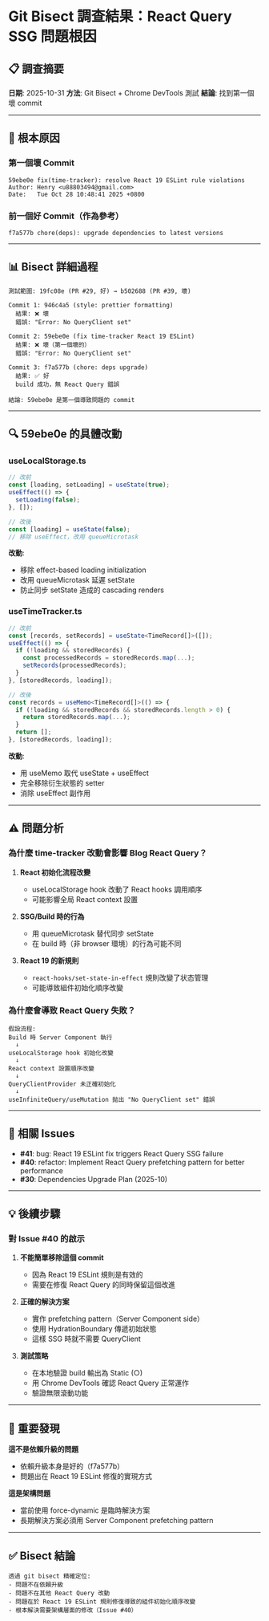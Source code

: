# Git Bisect 調查結果：React Query SSG 問題根因

## 📋 調查摘要

**日期**: 2025-10-31
**方法**: Git Bisect + Chrome DevTools 測試
**結論**: 找到第一個壞 commit

---

## 🎯 根本原因

### 第一個壞 Commit

```
59ebe0e fix(time-tracker): resolve React 19 ESLint rule violations
Author: Henry <u88803494@gmail.com>
Date:   Tue Oct 28 10:48:41 2025 +0800
```

### 前一個好 Commit（作為參考）

```
f7a577b chore(deps): upgrade dependencies to latest versions
```

---

## 📊 Bisect 詳細過程

```
測試範圍: 19fc08e (PR #29, 好) → b502688 (PR #39, 壞)

Commit 1: 946c4a5 (style: prettier formatting)
  結果: ❌ 壞
  錯誤: "Error: No QueryClient set"

Commit 2: 59ebe0e (fix time-tracker React 19 ESLint)
  結果: ❌ 壞（第一個壞的）
  錯誤: "Error: No QueryClient set"

Commit 3: f7a577b (chore: deps upgrade)
  結果: ✅ 好
  build 成功，無 React Query 錯誤

結論: 59ebe0e 是第一個導致問題的 commit
```

---

## 🔍 59ebe0e 的具體改動

### useLocalStorage.ts

```typescript
// 改前
const [loading, setLoading] = useState(true);
useEffect(() => {
  setLoading(false);
}, []);

// 改後
const [loading] = useState(false);
// 移除 useEffect，改用 queueMicrotask
```

**改動**:

- 移除 effect-based loading initialization
- 改用 queueMicrotask 延遲 setState
- 防止同步 setState 造成的 cascading renders

### useTimeTracker.ts

```typescript
// 改前
const [records, setRecords] = useState<TimeRecord[]>([]);
useEffect(() => {
  if (!loading && storedRecords) {
    const processedRecords = storedRecords.map(...);
    setRecords(processedRecords);
  }
}, [storedRecords, loading]);

// 改後
const records = useMemo<TimeRecord[]>(() => {
  if (!loading && storedRecords && storedRecords.length > 0) {
    return storedRecords.map(...);
  }
  return [];
}, [storedRecords, loading]);
```

**改動**:

- 用 useMemo 取代 useState + useEffect
- 完全移除衍生狀態的 setter
- 消除 useEffect 副作用

---

## ⚠️ 問題分析

### 為什麼 time-tracker 改動會影響 Blog React Query？

1. **React 初始化流程改變**
   - useLocalStorage hook 改動了 React hooks 調用順序
   - 可能影響全局 React context 設置

2. **SSG/Build 時的行為**
   - 用 queueMicrotask 替代同步 setState
   - 在 build 時（非 browser 環境）的行為可能不同

3. **React 19 的新規則**
   - `react-hooks/set-state-in-effect` 規則改變了状态管理
   - 可能導致組件初始化順序改變

### 為什麼會導致 React Query 失敗？

```
假設流程:
Build 時 Server Component 執行
  ↓
useLocalStorage hook 初始化改變
  ↓
React context 設置順序改變
  ↓
QueryClientProvider 未正確初始化
  ↓
useInfiniteQuery/useMutation 拋出 "No QueryClient set" 錯誤
```

---

## 🔗 相關 Issues

- **#41**: bug: React 19 ESLint fix triggers React Query SSG failure
- **#40**: refactor: Implement React Query prefetching pattern for better performance
- **#30**: Dependencies Upgrade Plan (2025-10)

---

## 💡 後續步驟

### 對 Issue #40 的啟示

1. **不能簡單移除這個 commit**
   - 因為 React 19 ESLint 規則是有效的
   - 需要在修復 React Query 的同時保留這個改進

2. **正確的解決方案**
   - 實作 prefetching pattern（Server Component side）
   - 使用 HydrationBoundary 傳遞初始狀態
   - 這樣 SSG 時就不需要 QueryClient

3. **測試策略**
   - 在本地驗證 build 輸出為 Static (○)
   - 用 Chrome DevTools 確認 React Query 正常運作
   - 驗證無限滾動功能

---

## 📌 重要發現

**這不是依賴升級的問題**

- 依賴升級本身是好的（f7a577b）
- 問題出在 React 19 ESLint 修復的實現方式

**這是架構問題**

- 當前使用 force-dynamic 是臨時解決方案
- 長期解決方案必須用 Server Component prefetching pattern

---

## ✅ Bisect 結論

```
透過 git bisect 精確定位:
- 問題不在依賴升級
- 問題不在其他 React Query 改動
- 問題在於 React 19 ESLint 規則修復導致的組件初始化順序改變
- 根本解決需要架構層面的修改（Issue #40）
```
